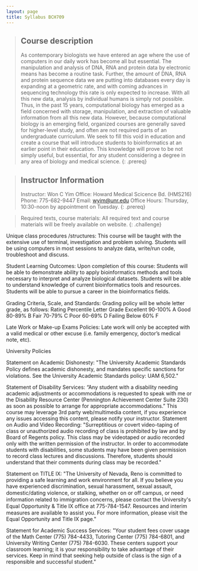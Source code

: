 ```yaml
---
layout: page
title: Syllabus BCH709
---
```


> ## Course description
>As contemporary biologists we have entered an age where the use of computers in our daily work has become all but essential. The manipulation and analysis of DNA, RNA and protein data by electronic means has become a routine task. Further, the amount of DNA, RNA and protein sequence data we are putting into databases every day is expanding at a geometric rate, and with coming advances in sequencing technology this rate is only expected to increase. With all this new data, analysis by individual humans is simply not possible. Thus, in the past 15 years, computational biology has emerged as a field concerned with storage, manipulation, and extraction of valuable information from all this new data. However, because computational biology is an emerging field, organized courses are generally saved for higher-level study, and often are not required parts of an undergraduate curriculum. We seek to fill this void in education and create a course that will introduce students to bioinformatics at an earlier point in their education. This knowledge will prove to be not simply useful, but essential, for any student considering a degree in any area of biology and medical science.
{: .prereq}


> ## Instructor Information
>Instructor: Won C Yim
>Office: Howard Medical Scicence Bd. (HMS216)
>Phone: 775-682-9447
>Email: wyim@unr.edu
>Office Hours: Thursday, 10:30-noon by appointment on Tuesday.
{: .prereq} 


>Required texts, course materials:
>All required text and course materials will be freely available on website.
{: .challenge}


Unique class procedures /structures:
This course will be taught with the extensive use of terminal, investigation and problem solving. Students will be using computers in most sessions to analyze data, write/run code, troubleshoot and discuss.



Student Learning Outcomes:
Upon completion of this course:
Students will be able to demonstrate ability to apply bioinformatics methods and tools necessary to interpret and analyze biological datasets. Students will be able to understand knowledge of current bioinformatics tools and resources. Students will be able to pursue a career in the bioinformatics ﬁelds.


Grading Criteria, Scale, and Standards:
Grading policy will be whole letter grade, as follows:
Rating Percentile Letter Grade
Excellent 90-100% A
Good 80-89% B
Fair 70-79% C
Poor 60-69% D
Failing Below 60% F

Late Work or Make-up Exams Policies:
Late work will only be accepted with a valid medical or other excuse (i.e. family emergency, doctor’s medical note, etc).

University Policies

Statement on Academic Dishonesty:
"The University Academic Standards Policy deﬁnes academic dishonesty, and mandates speciﬁc sanctions for violations. See the University Academic Standards policy: UAM 6,502."

Statement of Disability Services:
“Any student with a disability needing academic adjustments or accommodations is requested to speak with me or the Disability Resource Center (Pennington Achievement Center Suite 230) as soon as possible to arrange for appropriate accommodations.”
This course may leverage 3rd party web/multimedia content, if you experience any issues accessing this content, please notify your instructor.
Statement on Audio and Video Recording:
"Surreptitious or covert video-taping of class or unauthorized audio recording of class is prohibited by law and by Board of Regents policy. This class may be videotaped or audio recorded only with the written permission of the instructor. In order to accommodate students with disabilities, some students may have been given permission to record class lectures and discussions. Therefore, students should understand that their comments during class may be recorded."

Statement on TITLE IX:
"The University of Nevada, Reno is committed to providing a safe learning and work environment for all. If you believe you have experienced discrimination, sexual harassment, sexual assault, domestic/dating violence, or stalking, whether on or oﬀ campus, or need information related to immigration concerns, please contact the University's Equal Opportunity & Title IX oﬃce at 775-784-1547. Resources and interim measures are available to assist you. For more information, please visit the Equal Opportunity and Title IX page."

Statement for Academic Success Services:
"Your student fees cover usage of the Math Center (775) 784-4433, Tutoring Center (775) 784-6801, and University Writing Center (775) 784-6030. These centers support your classroom learning; it is your responsibility to take advantage of their services. Keep in mind that seeking help outside of class is the sign of a responsible and successful student."
